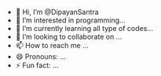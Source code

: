 - 👋 Hi, I’m @DipayanSantra
- 👀 I’m interested in programming...
- 🌱 I’m currently learning all type of codes...
- 💞️ I’m looking to collaborate on ...
- 📫 How to reach me ...
- 😄 Pronouns: ...
- ⚡ Fun fact: ...

<!---
DipayanSantra/DipayanSantra is a ✨ special ✨ repository because its `README.md` (this file) appears on your GitHub profile.
You can click the Preview link to take a look at your changes.
--->
